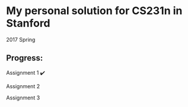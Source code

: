 # My personal solution for CS231n in Stanford
2017 Spring

## Progress:
Assignment 1 :heavy_check_mark:

Assignment 2 

Assignment 3 

